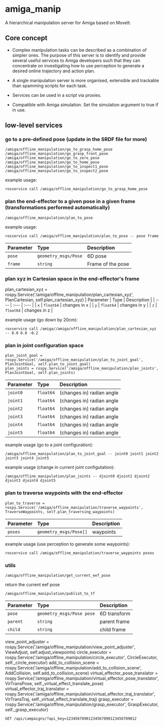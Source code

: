 # amiga_manip

A hierarchical manipulation server for Amiga based on MoveIt. 

## Core concept

* Complex manipulation tasks can be described as a combination of simpler ones. The purpose of this server 
is to identify and provide several useful services to Amiga developers such that they can concentrate on 
investigating how to use perception to generate a desired online trajectory and action plan.

* A single manipulation server is more organised, extensible and trackable than spamming scripts for each task.

* Services can be used in a script via proxies.

* Compatible with Amiga simulation. Set the simulation argument to true if in use.
 
## low-level services 

### go to a pre-defined pose (update in the SRDF file for more)

```
/amiga/offline_manipulation/go_to_grasp_home_pose
/amiga/offline_manipulation/go_grasp_front_pose
/amiga/offline_manipulation/go_to_zero_pose
/amiga/offline_manipulation/go_to_home_pose
/amiga/offline_manipulation/go_to_inspect1_pose
/amiga/offline_manipulation/go_to_inspect2_pose
```
example usage:
```
rosservice call /amiga/offline_manipulation/go_to_grasp_home_pose
```


### plan the end-effector to a given pose in a given frame (transformations performed automatically)
```
/amiga/offline_manipulation/plan_to_pose
```
example usage:
```
rosservice call /amiga/offline_manipulation/plan_to_pose -- pose frame
```


| Parameter | Type | Description |
| :--- | :--- | :--- |
| `pose` | `geometry_msgs/Pose` | 6D pose |
| `frame` | `string` | Frame of the pose |

### plan xyz in Cartesian space in the end-effector's frame
plan_cartesian_xyz = rospy.Service('/amiga/offline_manipulation/plan_cartesian_xyz', PlanCartesian, self.plan_cartesian_xyz)
| Parameter | Type | Description |
| :--- | :--- | :--- |
| `x` | `float64` | changes in x |
| `y` | `float64` | changes in y |
| `z` | `float64` | changes in z |

example usage (go down by 20cm):
```
rosservice call /amiga//amiga/offline_manipulation/plan_cartesian_xyz -- 0.0 0.0 -0.2
```

### plan in joint configuration space
```
plan_joint_goal = rospy.Service('/amiga/offline_manipulation/plan_to_joint_goal', PlanJointGoal, self.plan_to_joint_goal)
plan_joints = rospy.Service('/amiga/offline_manipulation/plan_joints', PlanJointGoal, self.plan_joints) 
```

| Parameter | Type | Description |
| :--- | :--- | :--- |
| `joint0` | `float64` | (changes in) radian angle |
| `joint1` | `float64` | (changes in) radian angle |
| `joint2` | `float64` | (changes in) radian angle |
| `joint3` | `float64` | (changes in) radian angle |
| `joint4` | `float64` | (changes in) radian angle |
| `joint5` | `float64` | (changes in) radian angle |

example usage (go to a joint configuration):
```
/amiga/offline_manipulation/plan_to_joint_goal -- joint0 joint1 joint2 joint3 joint4 joint5
```
example usage (change in current joint configutation):
```
/amiga/offline_manipulation/plan_joints -- djoint0 djoint1 djoint2 djoint3 djoint4 djoint5
```


### plan to traverse waypoints with the end-effector
```
plan_to_traverse = rospy.Service('/amiga/offline_manipulation/traverse_waypoints', TraverseWaypoints, self.plan_traversing_waypoints)
```

| Parameter | Type | Description |
| :--- | :--- | :--- |
| `poses` | `geometry_msgs/Pose[]` | waypoints |

example usage (use perception to generate some waypoints):
```
rosservice call /amiga/offline_manipulation/traverse_waypoints poses
```

### utils
```
/amiga/offline_manipulation/get_current_eef_pose
```
return the current eef pose

```
/amiga/offline_manipulation/publish_to_tf
```
| Parameter | Type | Description |
| :--- | :--- | :--- |
| `pose` | `geometry_msgs/Pose pose` | 6D transform |
| `parent` | `string` | parent frame |
| `child` | `string` | child frame |
 
 
 
view_point_adjuster = rospy.Service('/amiga/offline_manipulation/view_point_adjuster', ViewAdjust, self.adjust_viewpoints)
circle_executor = rospy.Service('/amiga/offline_manipulation/circle_executor', CircleExecutor, self._circle_executor)
add_to_collision_scene = rospy.Service('/amiga/offline_manipulation/add_to_collision_scene', AddCollision, self.add_to_collision_scene)
virtual_effector_pose_translator = rospy.Service('/amiga/offline_manipulation/virtual_effector_pose_translator', 
    VirTransPose, self._virtual_effect_translate_pose)
virtual_effector_traj_translator = rospy.Service('/amiga/offline_manipulation/virtual_effector_traj_translator', 
    VirTransTraj, self._virtual_effect_translate_traj)
grasp_executor = rospy.Service('/amiga/offline_manipulation/grasp_executor', 
    GraspExecutor, self._grasp_executor)





```http
GET /api/campaigns/?api_key=12345678901234567890123456789012
```
